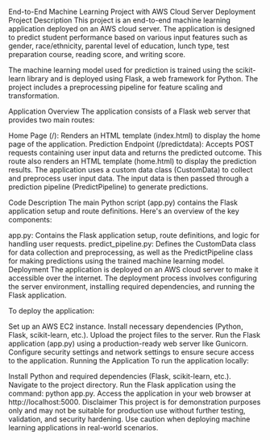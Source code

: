 End-to-End Machine Learning Project with AWS Cloud Server Deployment
Project Description
This project is an end-to-end machine learning application deployed on an AWS cloud server. The application is designed to predict student performance based on various input features such as gender, race/ethnicity, parental level of education, lunch type, test preparation course, reading score, and writing score.

The machine learning model used for prediction is trained using the scikit-learn library and is deployed using Flask, a web framework for Python. The project includes a preprocessing pipeline for feature scaling and transformation.

Application Overview
The application consists of a Flask web server that provides two main routes:

Home Page (/): Renders an HTML template (index.html) to display the home page of the application.
Prediction Endpoint (/predictdata): Accepts POST requests containing user input data and returns the predicted outcome. This route also renders an HTML template (home.html) to display the prediction results.
The application uses a custom data class (CustomData) to collect and preprocess user input data. The input data is then passed through a prediction pipeline (PredictPipeline) to generate predictions.

Code Description
The main Python script (app.py) contains the Flask application setup and route definitions. Here's an overview of the key components:

app.py: Contains the Flask application setup, route definitions, and logic for handling user requests.
predict_pipeline.py: Defines the CustomData class for data collection and preprocessing, as well as the PredictPipeline class for making predictions using the trained machine learning model.
Deployment
The application is deployed on an AWS cloud server to make it accessible over the internet. The deployment process involves configuring the server environment, installing required dependencies, and running the Flask application.

To deploy the application:

Set up an AWS EC2 instance.
Install necessary dependencies (Python, Flask, scikit-learn, etc.).
Upload the project files to the server.
Run the Flask application (app.py) using a production-ready web server like Gunicorn.
Configure security settings and network settings to ensure secure access to the application.
Running the Application
To run the application locally:

Install Python and required dependencies (Flask, scikit-learn, etc.).
Navigate to the project directory.
Run the Flask application using the command: python app.py.
Access the application in your web browser at http://localhost:5000.
Disclaimer
This project is for demonstration purposes only and may not be suitable for production use without further testing, validation, and security hardening. Use caution when deploying machine learning applications in real-world scenarios.
